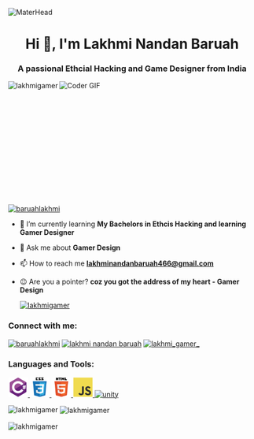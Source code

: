 ![MaterHead](https://1.bp.blogspot.com/-7A4WynwLsMw/XbBpCXG8fHI/AAAAAAAAMt4/uOa1bpLskYgrwGbllhSu2SDj_Mig8SXJQCLcBGAsYHQ/s1600/2000_600px.gif)

<h1 align="center">Hi 👋, I'm Lakhmi Nandan Baruah</h1>
<h3 align="center">A passional Ethcial Hacking and Game Designer from India</h3>
<img align="right" alt="Coder GIF" height=250 width=400 src="https://miro.medium.com/max/400/0*7Q3yvSIv_t0ioJ-Z.gif" />


<p align="left"> <img src="https://komarev.com/ghpvc/?username=lakhmigamer&label=Profile%20views&color=0e75b6&style=flat" alt="lakhmigamer" /> </p>
<p align="left"> <a href="https://twitter.com/baruahlakhmi" target="blank"><img src="https://img.shields.io/twitter/follow/baruahlakhmi?logo=twitter&style=for-the-badge" alt="baruahlakhmi" /></a> </p>

- 🌱 I’m currently learning **My Bachelors in Ethcis Hacking and learning Gamer Designer**

- 💬 Ask me about **Gamer Design**

- 📫 How to reach me **lakhminandanbaruah466@gmail.com**

- 😉 Are you a pointer? **coz you got the address of my heart - Gamer Design**
  <p align="left"> <a href="https://github.com/ryo-ma/github-profile-trophy"><img src="https://github-profile-trophy.vercel.app/?username=lakhmigamer" alt="lakhmigamer" /></a> </p>

<h3 align="left">Connect with me:</h3>
<p align="left">
<a href="https://twitter.com/baruahlakhmi" target="blank"><img align="center" src="https://raw.githubusercontent.com/rahuldkjain/github-profile-readme-generator/master/src/images/icons/Social/twitter.svg" alt="baruahlakhmi" height="30" width="40" /></a>
<a href="https://linkedin.com/in/lakhmi nandan baruah" target="blank"><img align="center" src="https://raw.githubusercontent.com/rahuldkjain/github-profile-readme-generator/master/src/images/icons/Social/linked-in-alt.svg" alt="lakhmi nandan baruah" height="30" width="40" /></a>
<a href="https://instagram.com/lakhmi_gamer_" target="blank"><img align="center" src="https://raw.githubusercontent.com/rahuldkjain/github-profile-readme-generator/master/src/images/icons/Social/instagram.svg" alt="lakhmi_gamer_" height="30" width="40" /></a>
</p>

<h3 align="left">Languages and Tools:</h3>
<p align="left"> <a href="https://www.w3schools.com/cs/" target="_blank" rel="noreferrer"> <img src="https://raw.githubusercontent.com/devicons/devicon/master/icons/csharp/csharp-original.svg" alt="csharp" width="40" height="40"/> </a> <a href="https://www.w3schools.com/css/" target="_blank" rel="noreferrer"> <img src="https://raw.githubusercontent.com/devicons/devicon/master/icons/css3/css3-original-wordmark.svg" alt="css3" width="40" height="40"/> </a> <a href="https://www.w3.org/html/" target="_blank" rel="noreferrer"> <img src="https://raw.githubusercontent.com/devicons/devicon/master/icons/html5/html5-original-wordmark.svg" alt="html5" width="40" height="40"/> </a> <a href="https://developer.mozilla.org/en-US/docs/Web/JavaScript" target="_blank" rel="noreferrer"> <img src="https://raw.githubusercontent.com/devicons/devicon/master/icons/javascript/javascript-original.svg" alt="javascript" width="40" height="40"/> </a> <a href="https://unity.com/" target="_blank" rel="noreferrer"> <img src="https://www.vectorlogo.zone/logos/unity3d/unity3d-icon.svg" alt="unity" width="40" height="40"/> </a> </p>

<p><img align="left" src="https://github-readme-stats.vercel.app/api/top-langs?username=lakhmigamer&show_icons=true&locale=en&layout=compact" alt="lakhmigamer" /></p>

<p>&nbsp;<img align="center" src="https://github-readme-stats.vercel.app/api?username=lakhmigamer&show_icons=true&locale=en" alt="lakhmigamer" /></p>

<p><img align="center" src="https://github-readme-streak-stats.herokuapp.com/?user=lakhmigamer&" alt="lakhmigamer" /></p>




